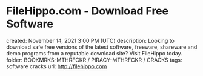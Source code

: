 # FileHippo.com - Download Free Software

created: November 14, 2021 3:00 PM (UTC)
description: Looking to download safe free versions of the latest software, freeware, shareware and demo programs from a reputable download site? Visit FileHippo today.
folder: BOOKMRKS-MTHRFCKR / PIRACY-MTHRFCKR / CRACKS
tags: software cracks
url: http://filehippo.com